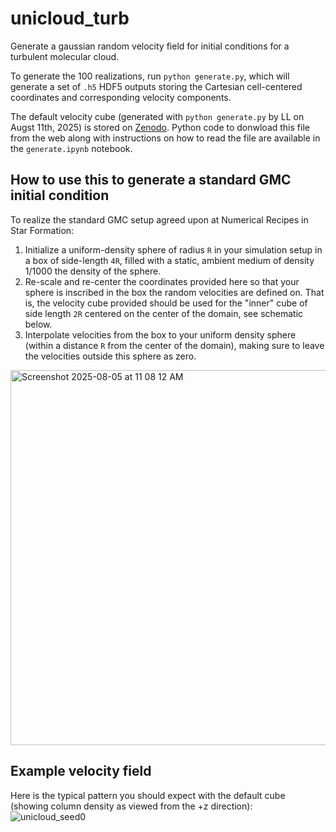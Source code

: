 # unicloud_turb
Generate a gaussian random velocity field for initial conditions for a turbulent molecular cloud.

To generate the 100 realizations, run `python generate.py`, which will generate a set of `.h5` HDF5 outputs storing the Cartesian cell-centered coordinates and corresponding velocity components.

The default velocity cube (generated with `python generate.py` by LL on Augst 11th, 2025) is stored on [Zenodo](https://zenodo.org/records/16795651). Python code to donwload this file from the web along with instructions on how to read the file are available in the `generate.ipynb` notebook. 

## How to use this to generate a standard GMC initial condition
To realize the standard GMC setup agreed upon at Numerical Recipes in Star Formation:
 1. Initialize a uniform-density sphere of radius `R` in your simulation setup in a box of side-length `4R`, filled with a static, ambient medium of density 1/1000 the density of the sphere.
 2. Re-scale and re-center the coordinates provided here so that your sphere is inscribed in the box the random velocities are defined on. That is, the velocity cube provided should be used for the "inner" cube of side length `2R` centered on the center of the domain, see schematic below.
 3. Interpolate velocities from the box to your uniform density sphere (within a distance `R` from the center of the domain), making sure to leave the velocities outside this sphere as zero.
<img width="914" height="600" alt="Screenshot 2025-08-05 at 11 08 12 AM" src="https://github.com/user-attachments/assets/c272af65-bb81-4c5d-90a4-f2ef0b421418" />

## Example velocity field
Here is the typical pattern you should expect with the default cube (showing column density as viewed from the +z direction):![unicloud_seed0](https://github.com/user-attachments/assets/a79c8713-818c-4c08-b0c2-2112ddc4d048)
